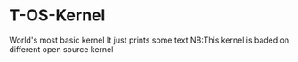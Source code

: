 # T-OS-Kernel
World's most basic kernel 
It just prints some text
NB:This kernel is baded on different open source kernel

